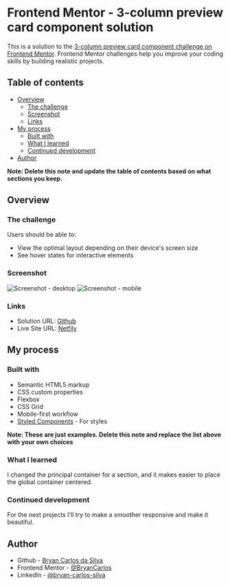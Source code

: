 # Frontend Mentor - 3-column preview card component solution

This is a solution to the [3-column preview card component challenge on Frontend Mentor](https://www.frontendmentor.io/challenges/3column-preview-card-component-pH92eAR2-). Frontend Mentor challenges help you improve your coding skills by building realistic projects. 

## Table of contents

- [Overview](#overview)
  - [The challenge](#the-challenge)
  - [Screenshot](#screenshot)
  - [Links](#links)
- [My process](#my-process)
  - [Built with](#built-with)
  - [What I learned](#what-i-learned)
  - [Continued development](#continued-development)
- [Author](#author)

**Note: Delete this note and update the table of contents based on what sections you keep.**

## Overview

### The challenge

Users should be able to:

- View the optimal layout depending on their device's screen size
- See hover states for interactive elements

### Screenshot

![Screenshot - desktop](https://prnt.sc/-3AOPIaEKDcw)
![Screenshot - mobile](https://prnt.sc/dB-kQgNxmTv2)


### Links

- Solution URL: [Github](https://github.com/BryanCarlos/three-column-preview)
- Live Site URL: [Netfily](https://taupe-cranachan-62269b.netlify.app)

## My process

### Built with

- Semantic HTML5 markup
- CSS custom properties
- Flexbox
- CSS Grid
- Mobile-first workflow
- [Styled Components](https://styled-components.com/) - For styles

**Note: These are just examples. Delete this note and replace the list above with your own choices**

### What I learned

I changed the principal container for a section, and it makes easier to place the global container centered.

### Continued development

For the next projects I'll try to make a smoother responsive and make it beautiful.


## Author

- Github - [Bryan Carlos da Silva](https://github.com/BryanCarlos)
- Frontend Mentor - [@BryanCarlos](https://www.frontendmentor.io/profile/BryanCarlos)
- LinkedIn - [@bryan-carlos-silva](https://www.linkedin.com/in/bryan-carlos-silva/)